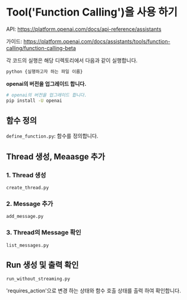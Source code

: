 # Tool('Function Calling')을 사용 하기

API: <https://platform.openai.com/docs/api-reference/assistants>

가이드: <https://platform.openai.com/docs/assistants/tools/function-calling/function-calling-beta>

각 코드의 실행은 해당 디렉토리에서 다음과 같이 실행합니다.

```bash
python {실행하고자 하는 파일 이름}
```

**openai의 버전을 업그레이드 합니다.**

```bash
# openai의 버전을 업그레이드 합니다.
pip install -U openai
```

## 함수 정의

`define_function.py`: 함수를 정의합니다.

## Thread 생성, Meaasge 추가

### 1. Thread 생성

`create_thread.py`

### 2. Message 추가

`add_message.py`

### 3. Thread의 Message 확인

`list_messages.py`

## Run 생성 및 출력 확인

`run_without_streaming.py`

'requires_action'으로 변경 하는 상태와 함수 호출 상태를 출력 하여 확인합니다.